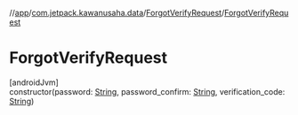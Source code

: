 //[app](../../../index.md)/[com.jetpack.kawanusaha.data](../index.md)/[ForgotVerifyRequest](index.md)/[ForgotVerifyRequest](-forgot-verify-request.md)

# ForgotVerifyRequest

[androidJvm]\
constructor(password: [String](https://kotlinlang.org/api/latest/jvm/stdlib/kotlin/-string/index.html), password_confirm: [String](https://kotlinlang.org/api/latest/jvm/stdlib/kotlin/-string/index.html), verification_code: [String](https://kotlinlang.org/api/latest/jvm/stdlib/kotlin/-string/index.html))
